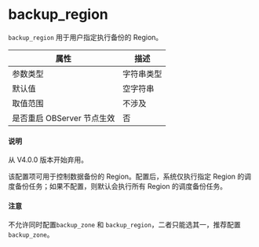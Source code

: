 backup_region
==================================

`backup_region` 用于用户指定执行备份的 Region。

|      **属性**      | **描述** |
|------------------|--------|
| 参数类型             | 字符串类型  |
| 默认值              | 空字符串   |
| 取值范围             | 不涉及    |
| 是否重启 OBServer 节点生效 | 否      |

<main id="notice" type='explain'>
  <h4>说明</h4>
  <p>从 V4.0.0 版本开始弃用。</p>
</main>

该配置项可用于控制数据备份的 Region。配置后，系统仅执行指定 Region 的调度备份任务；如果不配置，则默认会执行所有 Region 的调度备份任务。

<main id="notice" type='notice'>
  <h4>注意</h4>
  <p>不允许同时配置<code>backup_zone</code> 和 <code>backup_region</code>，二者只能选其一，推荐配置 <code>backup_zone</code>。</p>
</main>
